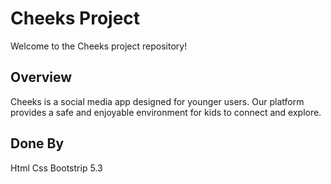# Cheeks Project

Welcome to the Cheeks project repository!

## Overview

Cheeks is a social media app designed for younger users. Our platform provides a safe and enjoyable environment for kids to connect and explore.



## Done By

Html
Css
Bootstrip 5.3
